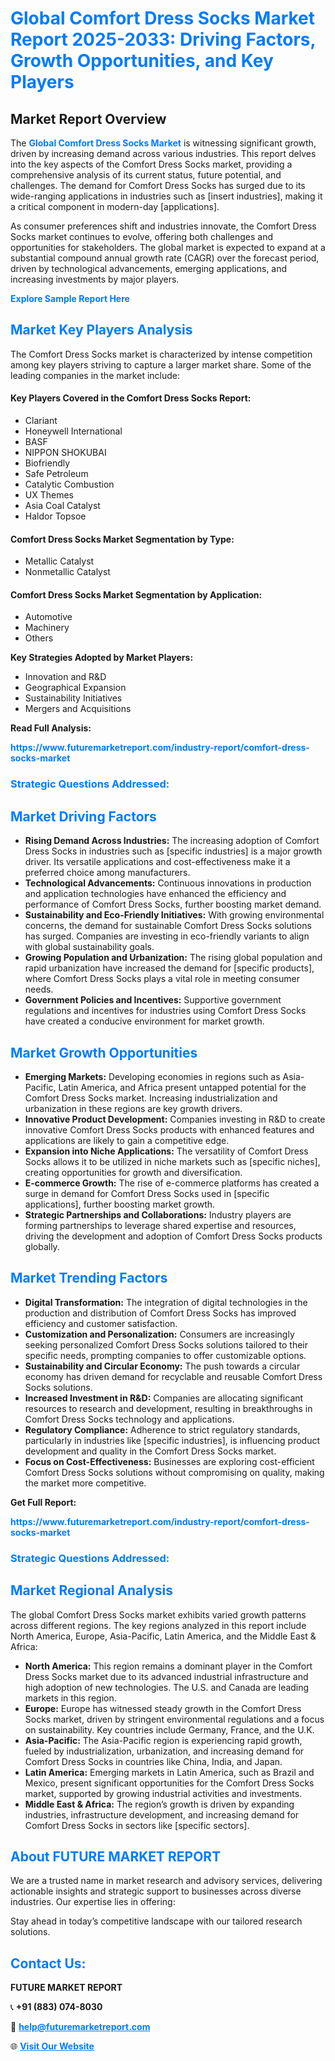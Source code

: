 <h1 style="color: #007BFF;">Global Comfort Dress Socks Market Report 2025-2033: Driving Factors, Growth Opportunities, and Key Players</h1>

<section id="overview">
<h2>Market Report Overview</h2>
<p>The <a href="https://www.futuremarketreport.com/industry-report/comfort-dress-socks-market" style="color: #007BFF; text-decoration: none;"><strong>Global Comfort Dress Socks Market</strong></a> is witnessing significant growth, driven by increasing demand across various industries. This report delves into the key aspects of the Comfort Dress Socks market, providing a comprehensive analysis of its current status, future potential, and challenges. The demand for Comfort Dress Socks has surged due to its wide-ranging applications in industries such as [insert industries], making it a critical component in modern-day [applications].</p>
<p>As consumer preferences shift and industries innovate, the Comfort Dress Socks market continues to evolve, offering both challenges and opportunities for stakeholders. The global market is expected to expand at a substantial compound annual growth rate (CAGR) over the forecast period, driven by technological advancements, emerging applications, and increasing investments by major players.</p>
</section>

<section id="overview">
<p><a href="https://www.futuremarketreport.com/request-sample/reportId=34243" style="color: #007BFF; text-decoration: none;"><strong>Explore Sample Report Here</strong></a></p>
</section>

<section id="key-players">
<h2 style="color: #007BFF;">Market Key Players Analysis</h2>
<p>The Comfort Dress Socks market is characterized by intense competition among key players striving to capture a larger market share. Some of the leading companies in the market include:</p>
<h4>Key Players Covered in the Comfort Dress Socks Report:</h4>
<ul><li>Clariant</li><li>Honeywell International</li><li>BASF</li><li>NIPPON SHOKUBAI</li><li>Biofriendly</li><li>Safe Petroleum</li><li>Catalytic Combustion</li><li>UX Themes</li><li>Asia Coal Catalyst</li><li>Haldor Topsoe</li></ul>
<h4>Comfort Dress Socks Market Segmentation by Type:</h4>
<ul><li>Metallic Catalyst</li><li>Nonmetallic Catalyst</li></ul>

<h4>Comfort Dress Socks Market Segmentation by Application:</h4>
<ul><li>Automotive</li><li>Machinery</li><li>Others</li></ul>
<p><strong>Key Strategies Adopted by Market Players:</strong></p>
<ul>
<li>Innovation and R&D</li>
<li>Geographical Expansion</li>
<li>Sustainability Initiatives</li>
<li>Mergers and Acquisitions</li>
</ul>
</section>

<section>
<p><strong>Read Full Analysis: </strong></p><a href="https://www.futuremarketreport.com/industry-report/comfort-dress-socks-market" style="color: #007BFF; text-decoration: none;"><strong>https://www.futuremarketreport.com/industry-report/comfort-dress-socks-market</strong></a>
<h3 style="color: #007BFF;">Strategic Questions Addressed:</h3>
</section>

<section id="driving-factors">
<h2 style="color: #007BFF;">Market Driving Factors</h2>
<ul>
<li><strong>Rising Demand Across Industries:</strong> The increasing adoption of Comfort Dress Socks in industries such as [specific industries] is a major growth driver. Its versatile applications and cost-effectiveness make it a preferred choice among manufacturers.</li>
<li><strong>Technological Advancements:</strong> Continuous innovations in production and application technologies have enhanced the efficiency and performance of Comfort Dress Socks, further boosting market demand.</li>
<li><strong>Sustainability and Eco-Friendly Initiatives:</strong> With growing environmental concerns, the demand for sustainable Comfort Dress Socks solutions has surged. Companies are investing in eco-friendly variants to align with global sustainability goals.</li>
<li><strong>Growing Population and Urbanization:</strong> The rising global population and rapid urbanization have increased the demand for [specific products], where Comfort Dress Socks plays a vital role in meeting consumer needs.</li>
<li><strong>Government Policies and Incentives:</strong> Supportive government regulations and incentives for industries using Comfort Dress Socks have created a conducive environment for market growth.</li>
</ul>
</section>

<section id="growth-opportunities">
<h2 style="color: #007BFF;">Market Growth Opportunities</h2>
<ul>
<li><strong>Emerging Markets:</strong> Developing economies in regions such as Asia-Pacific, Latin America, and Africa present untapped potential for the Comfort Dress Socks market. Increasing industrialization and urbanization in these regions are key growth drivers.</li>
<li><strong>Innovative Product Development:</strong> Companies investing in R&D to create innovative Comfort Dress Socks products with enhanced features and applications are likely to gain a competitive edge.</li>
<li><strong>Expansion into Niche Applications:</strong> The versatility of Comfort Dress Socks allows it to be utilized in niche markets such as [specific niches], creating opportunities for growth and diversification.</li>
<li><strong>E-commerce Growth:</strong> The rise of e-commerce platforms has created a surge in demand for Comfort Dress Socks used in [specific applications], further boosting market growth.</li>
<li><strong>Strategic Partnerships and Collaborations:</strong> Industry players are forming partnerships to leverage shared expertise and resources, driving the development and adoption of Comfort Dress Socks products globally.</li>
</ul>
</section>

<section id="trending-factors">
<h2 style="color: #007BFF;">Market Trending Factors</h2>
<ul>
<li><strong>Digital Transformation:</strong> The integration of digital technologies in the production and distribution of Comfort Dress Socks has improved efficiency and customer satisfaction.</li>
<li><strong>Customization and Personalization:</strong> Consumers are increasingly seeking personalized Comfort Dress Socks solutions tailored to their specific needs, prompting companies to offer customizable options.</li>
<li><strong>Sustainability and Circular Economy:</strong> The push towards a circular economy has driven demand for recyclable and reusable Comfort Dress Socks solutions.</li>
<li><strong>Increased Investment in R&D:</strong> Companies are allocating significant resources to research and development, resulting in breakthroughs in Comfort Dress Socks technology and applications.</li>
<li><strong>Regulatory Compliance:</strong> Adherence to strict regulatory standards, particularly in industries like [specific industries], is influencing product development and quality in the Comfort Dress Socks market.</li>
<li><strong>Focus on Cost-Effectiveness:</strong> Businesses are exploring cost-efficient Comfort Dress Socks solutions without compromising on quality, making the market more competitive.</li>
</ul>
</section>

<section>
<p><strong>Get Full Report: </strong></p><a href="https://www.futuremarketreport.com/industry-report/comfort-dress-socks-market" style="color: #007BFF; text-decoration: none;"><strong>https://www.futuremarketreport.com/industry-report/comfort-dress-socks-market</strong></a>
<h3 style="color: #007BFF;">Strategic Questions Addressed:</h3>
</section>


<section id="regional-analysis">
<h2 style="color: #007BFF;">Market Regional Analysis</h2>
<p>The global Comfort Dress Socks market exhibits varied growth patterns across different regions. The key regions analyzed in this report include North America, Europe, Asia-Pacific, Latin America, and the Middle East & Africa:</p>
<ul>
<li><strong>North America:</strong> This region remains a dominant player in the Comfort Dress Socks market due to its advanced industrial infrastructure and high adoption of new technologies. The U.S. and Canada are leading markets in this region.</li>
<li><strong>Europe:</strong> Europe has witnessed steady growth in the Comfort Dress Socks market, driven by stringent environmental regulations and a focus on sustainability. Key countries include Germany, France, and the U.K.</li>
<li><strong>Asia-Pacific:</strong> The Asia-Pacific region is experiencing rapid growth, fueled by industrialization, urbanization, and increasing demand for Comfort Dress Socks in countries like China, India, and Japan.</li>
<li><strong>Latin America:</strong> Emerging markets in Latin America, such as Brazil and Mexico, present significant opportunities for the Comfort Dress Socks market, supported by growing industrial activities and investments.</li>
<li><strong>Middle East & Africa:</strong> The region’s growth is driven by expanding industries, infrastructure development, and increasing demand for Comfort Dress Socks in sectors like [specific sectors].</li>
</ul>
</section>

<footer>
<h2 style="color: #007BFF;">About FUTURE MARKET REPORT</h2>
<p>We are a trusted name in market research and advisory services, delivering actionable insights and strategic support to businesses across diverse industries. Our expertise lies in offering:</p>

<p>Stay ahead in today’s competitive landscape with our tailored research solutions.</p>

<h2 style="color: #007BFF;">Contact Us:</h2>
<p><strong>FUTURE MARKET REPORT</strong></p>
<p>📞 <strong>+91 (883) 074-8030</strong></p>
<p>📧 <strong><a href="mailto:help@futuremarketreport.com" style="color: #007BFF;">help@futuremarketreport.com</a></strong></p>
<p>🌐 <strong><a href="https://www.futuremarketreport.com/" style="color: #007BFF;">Visit Our Website</a></strong></p>
</footer>